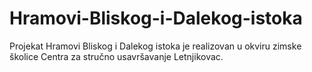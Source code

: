 # Hramovi-Bliskog-i-Dalekog-istoka
Projekat Hramovi Bliskog i Dalekog istoka je realizovan u okviru zimske školice Centra za stručno usavršavanje Letnjikovac. 
